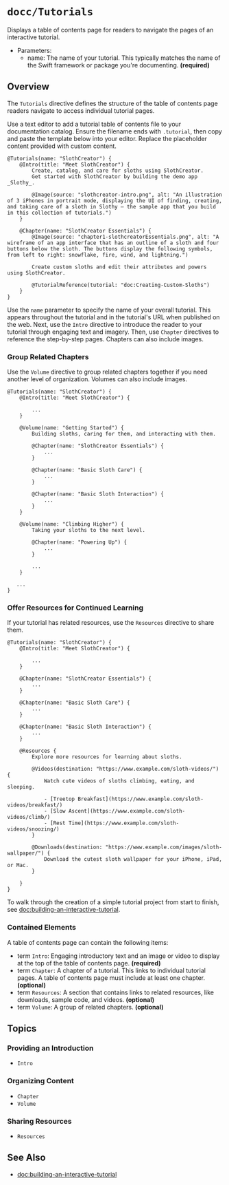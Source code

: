 # ``docc/Tutorials``

Displays a table of contents page for readers to navigate the pages of an interactive tutorial.

- Parameters:
    - name: The name of your tutorial. This typically matches the name of the Swift framework or package you're documenting. **(required)**

## Overview

The `Tutorials` directive defines the structure of the table of contents page readers navigate to access individual tutorial pages.

Use a text editor to add a tutorial table of contents file to your documentation catalog. Ensure the filename ends with `.tutorial`, then copy and paste the template below into your editor. Replace the placeholder content provided with custom content.

``` 
@Tutorials(name: "SlothCreator") {
    @Intro(title: "Meet SlothCreator") {
        Create, catalog, and care for sloths using SlothCreator. 
        Get started with SlothCreator by building the demo app _Slothy_.
        
        @Image(source: "slothcreator-intro.png", alt: "An illustration of 3 iPhones in portrait mode, displaying the UI of finding, creating, and taking care of a sloth in Slothy — the sample app that you build in this collection of tutorials.")
    }
    
    @Chapter(name: "SlothCreator Essentials") {
        @Image(source: "chapter1-slothcreatorEssentials.png", alt: "A wireframe of an app interface that has an outline of a sloth and four buttons below the sloth. The buttons display the following symbols, from left to right: snowflake, fire, wind, and lightning.")
        
        Create custom sloths and edit their attributes and powers using SlothCreator.
        
        @TutorialReference(tutorial: "doc:Creating-Custom-Sloths")
    }
}
````

Use the `name` parameter to specify the name of your overall tutorial. This appears throughout the tutorial and in the tutorial's URL when published on the web. Next, use the ``Intro`` directive to introduce the reader to your tutorial through engaging text and imagery. Then, use ``Chapter`` directives to reference the step-by-step pages. Chapters can also include images.

### Group Related Chapters

Use the ``Volume`` directive to group related chapters together if you need another level of organization. Volumes can also include images.

```
@Tutorials(name: "SlothCreator") {
    @Intro(title: "Meet SlothCreator") {
        
        ...
    }
    
    @Volume(name: "Getting Started") {
        Building sloths, caring for them, and interacting with them.
        
        @Chapter(name: "SlothCreator Essentials") {
            ...
        }
        
        @Chapter(name: "Basic Sloth Care") {
            ...
        }
        
        @Chapter(name: "Basic Sloth Interaction") {
            ...
        }
    }
    
    @Volume(name: "Climbing Higher") {
        Taking your sloths to the next level.
        
        @Chapter(name: "Powering Up") {
            ...
        }
    
        ...
    }
    
   ...
}
````

### Offer Resources for Continued Learning

If your tutorial has related resources, use the ``Resources`` directive to share them.

```
@Tutorials(name: "SlothCreator") {
    @Intro(title: "Meet SlothCreator") {
        
        ...
    }
    
    @Chapter(name: "SlothCreator Essentials") {
        ...
    }
    
    @Chapter(name: "Basic Sloth Care") {
        ...
    }
    
    @Chapter(name: "Basic Sloth Interaction") {
        ...
    }

    @Resources {
        Explore more resources for learning about sloths.

        @Videos(destination: "https://www.example.com/sloth-videos/") {
            Watch cute videos of sloths climbing, eating, and sleeping.

            - [Treetop Breakfast](https://www.example.com/sloth-videos/breakfast/)
            - [Slow Ascent](https://www.example.com/sloth-videos/climb/)
            - [Rest Time](https://www.example.com/sloth-videos/snoozing/)
        }

        @Downloads(destination: "https://www.example.com/images/sloth-wallpaper/") {
            Download the cutest sloth wallpaper for your iPhone, iPad, or Mac.
        }

    }
}
````

To walk through the creation of a simple tutorial project from start to finish, see <doc:building-an-interactive-tutorial>.

### Contained Elements

A table of contents page can contain the following items:

- term ``Intro``: Engaging introductory text and an image or video to display at the top of the table of contents page. **(required)**
- term ``Chapter``: A chapter of a tutorial. This links to individual tutorial pages. A table of contents page must include at least one chapter. **(optional)**
- term ``Resources``: A section that contains links to related resources, like downloads, sample code, and videos. **(optional)**
- term ``Volume``: A group of related chapters. **(optional)**

## Topics

### Providing an Introduction

- ``Intro``

### Organizing Content

- ``Chapter``
- ``Volume``

### Sharing Resources

- ``Resources``

## See Also

- <doc:building-an-interactive-tutorial>

<!-- Copyright (c) 2021 Apple Inc and the Swift Project authors. All Rights Reserved. -->
